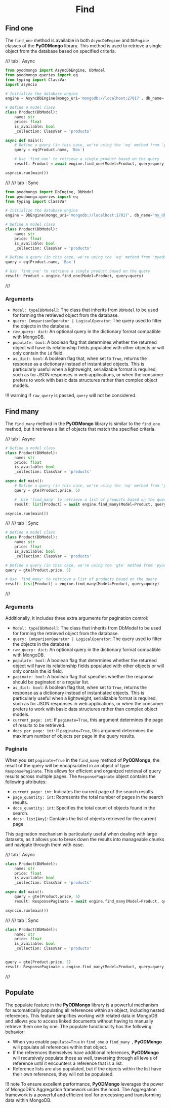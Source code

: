 # <center>Find</center>

## Find one

The `find_one` method is available in both `AsyncDbEngine` and `DbEngine` classes of the **PyODMongo** library. This method is used to retrieve a single object from the database based on specified criteria.

/// tab | Async
```python hl_lines="21"
from pyodmongo import AsyncDbEngine, DbModel
from pyodmongo.queries import eq
from typing import ClassVar
import asyncio

# Initialize the database engine
engine = AsyncDbEngine(mongo_uri='mongodb://localhost:27017', db_name='my_db')

# Define a model class
class Product(DbModel):
    name: str
    price: float
    is_available: bool
    _collection: ClassVar = 'products'

async def main():
    # Define a query (in this case, we're using the 'eq' method from 'pyodmongo.queries')
    query = eq(Product.name, 'Box')

    # Use 'find_one' to retrieve a single product based on the query
    result: Product = await engine.find_one(Model=Product, query=query)

asyncio.run(main())
```
///
/// tab | Sync
```python hl_lines="19"
from pyodmongo import DbEngine, DbModel
from pyodmongo.queries import eq
from typing import ClassVar

# Initialize the database engine
engine = DbEngine(mongo_uri='mongodb://localhost:27017', db_name='my_db')

# Define a model class
class Product(DbModel):
    name: str
    price: float
    is_available: bool
    _collection: ClassVar = 'products'

# Define a query (in this case, we're using the 'eq' method from 'pyodmongo.queries')
query = eq(Product.name, 'Box')

# Use 'find_one' to retrieve a single product based on the query
result: Product = engine.find_one(Model=Product, query=query)
```
///

### Arguments

- `Model: type[DbModel]`: The class that inherits from `DbModel` to be used for forming the retrieved object from the database.
- `query: ComparisonOperator | LogicalOperator`: The query used to filter the objects in the database.
- `raw_query: dict`: An optional query in the dictionary format compatible with MongoDB.
- `populate: bool`: A boolean flag that determines whether the returned object will have its relationship fields populated with other objects or will only contain the `id` field.
- `as_dict: bool`:  A boolean flag that, when set to `True`, returns the response as a dictionary instead of instantiated objects. This is particularly useful when a lightweight, serializable format is required, such as for JSON responses in web applications, or when the consumer prefers to work with basic data structures rather than complex object models.

!!! warning
    If `raw_query` is passed, `query` will not be considered.

## Find many

The `find_many` method in the **PyODMongo** library is similar to the `find_one` method, but it retrieves a list of objects that match the specified criteria.

/// tab | Async
```python hl_lines="13"
# Define a model class
class Product(DbModel):
    name: str
    price: float
    is_available: bool
    _collection: ClassVar = 'products'

async def main():
    # Define a query (in this case, we're using the 'eq' method from 'pyodmongo.queries')
    query = gte(Product.price, 5)

    #  Use 'find_many' to retrieve a list of products based on the query
    result: list[Product] = await engine.find_many(Model=Product, query=query)

asyncio.run(main())
```
///
/// tab | Sync
```python hl_lines="12"
# Define a model class
class Product(DbModel):
    name: str
    price: float
    is_available: bool
    _collection: ClassVar = 'products'

# Define a query (in this case, we're using the 'gte' method from 'pyodmongo.queries')
query = gte(Product.price, 5)

# Use 'find_many' to retrieve a list of products based on the query
result: list[Product] = engine.find_many(Model=Product, query=query)
```
///

### Arguments

Additionally, it includes three extra arguments for pagination control:

- `Model: type[DbModel]`: The class that inherits from DbModel to be used for forming the retrieved object from the database.
- `query: ComparisonOperator | LogicalOperator`: The query used to filter the objects in the database.
- `raw_query: dict`: An optional query in the dictionary format compatible with MongoDB.
- `populate: bool`: A boolean flag that determines whether the returned object will have its relationship fields populated with other objects or will only contain the id field.
- `paginate: bool`: A boolean flag that specifies whether the response should be paginated or a regular list.
- `as_dict: bool`:  A boolean flag that, when set to `True`, returns the response as a dictionary instead of instantiated objects. This is particularly useful when a lightweight, serializable format is required, such as for JSON responses in web applications, or when the consumer prefers to work with basic data structures rather than complex object models.
- `current_page: int`: If `paginate=True`, this argument determines the page of results to be retrieved.
- `docs_per_page: int`: If `paginate=True`, this argument determines the maximum number of objects per page in the query results.

### Paginate

When you set `paginate=True` in the `find_many` method of **PyODMongo**, the result of the query will be encapsulated in an object of type `ResponsePaginate`. This allows for efficient and organized retrieval of query results across multiple pages. The `ResponsePaginate` object contains the following attributes:

- `current_page: int`: Indicates the current page of the search results.
- `page_quantity: int`: Represents the total number of pages in the search results.
- `docs_quantity: int`: Specifies the total count of objects found in the search.
- `docs: list[Any]`: Contains the list of objects retrieved for the current page.

This pagination mechanism is particularly useful when dealing with large datasets, as it allows you to break down the results into manageable chunks and navigate through them with ease.

/// tab | Async
```python hl_lines="9"
class Product(DbModel):
    name: str
    price: float
    is_available: bool
    _collection: ClassVar = 'products'

async def main():
    query = gte(Product.price, 5)
    result: ResponsePaginate = await engine.find_many(Model=Product, query=query, paginate=True)

asyncio.run(main())
```
///
/// tab | Sync
```python hl_lines="9"
class Product(DbModel):
    name: str
    price: float
    is_available: bool
    _collection: ClassVar = 'products'


query = gte(Product.price, 5)
result: ResponsePaginate = engine.find_many(Model=Product, query=query, paginate=True)
```
///

## Populate

The populate feature in the **PyODMongo** library is a powerful mechanism for automatically populating all references within an object, including nested references. This feature simplifies working with related data in MongoDB and allows you to access linked documents without having to manually retrieve them one by one. The populate functionality has the following behavior:

- When you enable `populate=True` in `find_one` o `find_many `, **PyODMongo** will populate all references within that object.
- If the references themselves have additional references, **PyODMongo** will recursively populate those as well, traversing through all levels of reference until it encounters a reference that is a list.
- Reference lists are also populated, but if the objects within the list have their own references, they will not be populated.

!!! note
    To ensure excellent performance, **PyODMongo** leverages the power of MongoDB's Aggregation framework under the hood. The Aggregation framework is a powerful and efficient tool for processing and transforming data within MongoDB. 

